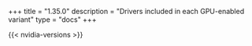 +++
title = "1.35.0"
description = "Drivers included in each GPU-enabled variant"
type = "docs"
+++

{{< nvidia-versions >}}
